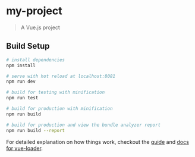 # my-project

> A Vue.js project

## Build Setup

``` bash
# install dependencies
npm install

# serve with hot reload at localhost:8081
npm run dev

# build for testing with minification
npm run test

# build for production with minification
npm run build

# build for production and view the bundle analyzer report
npm run build --report
```

For detailed explanation on how things work, checkout the [guide](http://vuejs-templates.github.io/webpack/) and [docs for vue-loader](http://vuejs.github.io/vue-loader).
